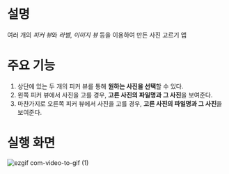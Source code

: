 # 설명
여러 개의 *피커 뷰*와 *라벨*, *이미지 뷰* 등을 이용하여 만든 사진 고르기 앱

# 주요 기능
1. 상단에 있는 두 개의 피커 뷰를 통해 **원하는 사진을 선택**할 수 있다.
2. 왼쪽 피커 뷰에서 사진을 고를 경우, **고른 사진의 파일명과 그 사진**을 보여준다.
3. 마찬가지로 오른쪽 피커 뷰에서 사진을 고를 경우, **고른 사진의 파일명과 그 사진**을 보여준다.

# 실행 화면

![ezgif com-video-to-gif (1)](https://github.com/taeyoonL/my_practice_2/assets/132141316/c37fb5c6-92fd-4819-af7e-9cf05d0f5333)
